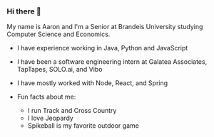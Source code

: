 ### Hi there 👋

My name is Aaron and I'm a Senior at Brandeis University studying Computer Science and Economics.

- I have experience working in Java, Python and JavaScript
- I have been a software engineering intern at Galatea Associates, TapTapes, SOLO.ai, and Vibo
- I have mostly worked with Node, React, and Spring

- Fun facts about me:
  - I run Track and Cross Country
  - I love Jeopardy 
  - Spikeball is my favorite outdoor game
